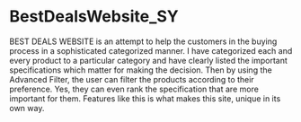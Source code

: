# BestDealsWebsite_SY
BEST DEALS WEBSITE is an attempt to help the customers in the buying process in a sophisticated categorized manner. I have categorized each and every product to a particular category and have clearly listed the important specifications which matter for making the decision. Then by using the Advanced Filter, the user can filter the products according to their preference. Yes, they can even rank the specification that are more important for them. Features like this is what makes this site, unique in its own way.
